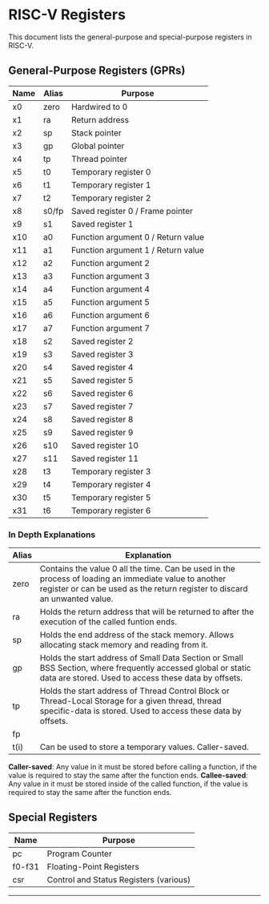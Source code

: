 # RISC-V Registers

This document lists the general-purpose and special-purpose registers in RISC-V.

## General-Purpose Registers (GPRs)
| Name  | Alias | Purpose | 
|-------|-------|---------| 
| x0    | zero  | Hardwired to 0 | 
| x1    | ra    | Return address |
| x2    | sp    | Stack pointer |
| x3    | gp    | Global pointer |
| x4    | tp    | Thread pointer |
| x5    | t0    | Temporary register 0 |
| x6    | t1    | Temporary register 1 |
| x7    | t2    | Temporary register 2 |
| x8    | s0/fp | Saved register 0 / Frame pointer |
| x9    | s1    | Saved register 1 |
| x10   | a0    | Function argument 0 / Return value |
| x11   | a1    | Function argument 1 / Return value |
| x12   | a2    | Function argument 2 |
| x13   | a3    | Function argument 3 |
| x14   | a4    | Function argument 4 |
| x15   | a5    | Function argument 5 |
| x16   | a6    | Function argument 6 |
| x17   | a7    | Function argument 7 |
| x18   | s2    | Saved register 2 |
| x19   | s3    | Saved register 3 |
| x20   | s4    | Saved register 4 |
| x21   | s5    | Saved register 5 |
| x22   | s6    | Saved register 6 |
| x23   | s7    | Saved register 7 |
| x24   | s8    | Saved register 8 |
| x25   | s9    | Saved register 9 |
| x26   | s10   | Saved register 10 |
| x27   | s11   | Saved register 11 |
| x28   | t3    | Temporary register 3 |
| x29   | t4    | Temporary register 4 |
| x30   | t5    | Temporary register 5 |
| x31   | t6    | Temporary register 6 |

### In Depth Explanations
| Alias | Explanation | 
|-------|---------| 
| zero  | Contains the value 0 all the time. Can be used in the process of loading an immediate value to another register or can be used as the return register to discard an unwanted value. |
| ra    | Holds the return address that will be returned to after the execution of the called funtion ends. |
| sp    | Holds the end address of the stack memory. Allows allocating stack memory and reading from it. |
| gp    | Holds the start address of Small Data Section or Small BSS Section, where frequently accessed global or static data are stored. Used to access these data by offsets. |
| tp    | Holds the start address of Thread Control Block or Thread-Local Storage for a given thread, thread specific-data is stored. Used to access these data by offsets. |
| fp | 
| t(i)    | Can be used to store a temporary values. Caller-saved. |

**Caller-saved**: Any value in it must be stored before calling a function, if the value is required to stay the same after the function ends.
**Callee-saved**: Any value in it must be stored inside of the called function, if the value is required to stay the same after the function ends.

## Special Registers
| Name  | Purpose |
|-------|---------|
| pc    | Program Counter |
| f0-f31 | Floating-Point Registers |
| csr   | Control and Status Registers (various) |

---